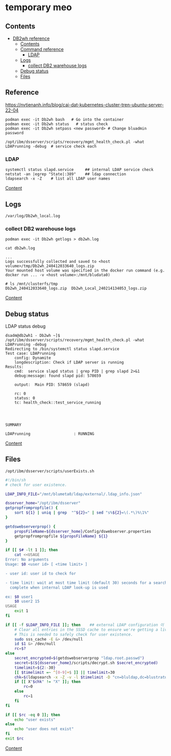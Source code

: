 # temporary meo 

## Contents

- [DB2wh reference](#db2wh-reference)
  - [Contents](#contents)
  - [Command reference](#command-reference)
    - [LDAP](#ldap)
  - [Logs](#logs)
    - [collect DB2 warehouse logs](#collect-db2-warehouse-logs)
  - [Debug status](#debug-status)
  - [Files](#files)


## Reference

https://nvtienanh.info/blog/cai-dat-kubernetes-cluster-tren-ubuntu-server-22-04     



```
podman exec -it Db2wh bash   # Go into the container   
podman exec -it Db2wh status   # status check  
podman exec -it Db2wh setpass <new password> # Change bluadmin password   

/opt/ibm/dsserver/scripts/recovery/mgmt_health_check.pl -what LDAPrunning -debug  # service check each   
```

### LDAP
```
systemctl status slapd.service     ## internal LDAP service check  
netstat -an |egrep "State|:389"    ## ldap connection 
ldapsearch -x -Z    # list all LDAP user names   
```
[Content](#contents)  

## Logs  
```
/var/log/Db2wh_local.log    
```

### collect DB2 warehouse logs
```
podman exec -it Db2wh getlogs > db2wh.log
```

```
cat db2wh.log

...
Logs successfully collected and saved to <host volume>/tmp/Db2wh_240412033640_logs.zip 
Your mounted host volume was specified in the docker run command (e.g. docker run ... -v <host volume>:/mnt/bludata0)
```

```
# ls /mnt/clusterfs/tmp
Db2wh_240412033640_logs.zip  Db2wh_Local_240214134053_logs.zip
```


[Content](#contents)    

## Debug status

LDAP status debug   
```
dsadm@db2wh1 - Db2wh ~]$ /opt/ibm/dsserver/scripts/recovery/mgmt_health_check.pl -what LDAPrunning -debug
Redirecting to /bin/systemctl status slapd.service
Test case: LDAPrunning
	config: Dynamite
	longdescription: Check if LDAP server is running
Results:
	cmd:  service slapd status | grep PID | grep slapd 2>&1
	debug:message: found slapd pid: 578659

	output:  Main PID: 578659 (slapd)

	rc: 0
	status: 0
	tc: health_check::test_service_running




SUMMARY

LDAPrunning                   : RUNNING

```
[Content](#contents) 

## Files

```
/opt/ibm/dsserver/scripts/userExists.sh      
```

```sh
#!/bin/sh
# check for user existence.

LDAP_INFO_FILE="/mnt/blumeta0/ldap/external/.ldap_info.json"

dsserver_home="/opt/ibm/dsserver"
getpropfrompropfile() {
    sort ${1} | uniq | grep  "^${2}=" | sed "s%${2}=\(.*\)%\1%"
}

getdswebserverprop() {
    propsFileName=${dsserver_home}/Config/dswebserver.properties
    getpropfrompropfile ${propsFileName} ${1}
}

if [[ $# -lt 1 ]]; then
    cat <<USAGE
Error: No arguments
Usage: $0 <user id> [ <time limit> ]

- user id: user id to check for

- time limit: wait at most time limit (default 30) seconds for a search to
  complete when internal LDAP look-up is used

ex: $0 user1
    $0 user2 15
USAGE
    exit 1
fi

if [[ -f $LDAP_INFO_FILE ]]; then    ## external LDAP configuration 이 있으면. 
    # Clear all entries in the SSSD cache to ensure we're getting a live result
    # This is needed to safely check for user existence.
    sudo sss_cache -E &> /dev/null
    id $1 &> /dev/null
    rc=$?
else
    secret_encrypted=$(getdswebserverprop "ldap.root.passwd")
    secret=$(${dsserver_home}/scripts/decrypt.sh $secret_encrypted)
    timelimit=${2:-30}
    [[ $timelimit =~ ^[0-9]+$ ]] || timelimit=30
    chk=$(ldapsearch -x -Z -v -l $timelimit -D "cn=bluldap,dc=blustratus,dc=com" -w $secret -b "dc=blustratus,dc=com" 2> /dev/null | grep uid: | grep -w $1 | cut -f2 -d:)
    if [[ X"$chk" != "X" ]]; then
        rc=0
    else
        rc=1
    fi
fi

if [[ $rc -eq 0 ]]; then
    echo "user exists"
else
    echo "user does not exist"
fi
exit $rc
```

[Content](#contents) 


